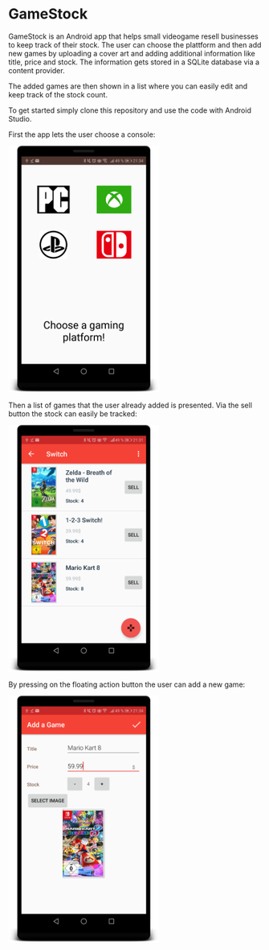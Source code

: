 # GameStock

GameStock is an Android app that helps small videogame resell businesses to keep track
of their stock. The user can choose the plattform and then add new games by uploading
a cover art and adding additional information like title, price and stock. The information
gets stored in a SQLite database via a content provider.

The added games are then shown in a list where you can easily edit and keep track of the stock count.

To get started simply clone this repository and use the code with Android Studio.


First the app lets the user choose a console:

<img src="GameStock_Images/device-2018-04-14-213511.png" width="300">

Then a list of games that the user already added is presented. Via the sell button the stock can easily be tracked:

<img src="GameStock_Images/device-2018-04-14-213229.png" width="300">

By pressing on the floating action button the user can add a new game:

<img src="GameStock_Images/device-2018-04-14-213444.png" width="300">

